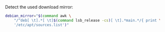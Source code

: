 Detect the used download mirror:

```bash
debian_mirror="$(command awk \
    "/^deb[ \t].*[ \t]$(command lsb_release -cs)[ \t].*main.*/{ print \$2; exit }" \
    '/etc/apt/sources.list')"
```